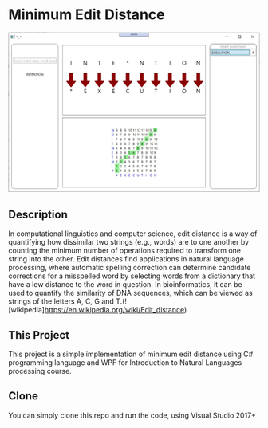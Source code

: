 # Minimum Edit Distance     
![Minimum Edit Distance ](MED.jpg?raw=true "Minimum Edit Distance")

## Description

In computational linguistics and computer science, edit distance is a way of quantifying how dissimilar two strings (e.g., words) are to one another by counting the minimum number of operations required to transform one string into the other. Edit distances find applications in natural language processing, where automatic spelling correction can determine candidate corrections for a misspelled word by selecting words from a dictionary that have a low distance to the word in question. In bioinformatics, it can be used to quantify the similarity of DNA sequences, which can be viewed as strings of the letters A, C, G and T.(![wikipedia]https://en.wikipedia.org/wiki/Edit_distance)

## This Project

This project is a simple implementation of minimum edit distance using C# programming language and WPF for Introduction to Natural Languages processing course.

## Clone

You can simply clone this repo and run the code, using Visual Studio 2017+